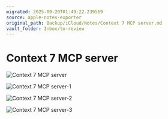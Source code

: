 ```yaml
---
migrated: 2025-09-20T01:49:22.239569
source: apple-notes-exporter
original_path: Backup/iCloud/Notes/Context 7 MCP server.md
vault_folder: Inbox/to-review
---
```

# Context 7 MCP server
![Context 7 MCP server](images/Context%207%20MCP%20server.png)

![Context 7 MCP server-1](images/Context%207%20MCP%20server-1.png)

![Context 7 MCP server-2](images/Context%207%20MCP%20server-2.png)

![Context 7 MCP server-3](images/Context%207%20MCP%20server-3.png)

